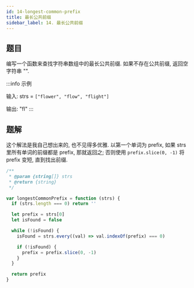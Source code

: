 ```yaml
---
id: 14-longest-common-prefix
title: 最长公共前缀
sidebar_label: 14. 最长公共前缀
---
```


## 题目

编写一个函数来查找字符串数组中的最长公共前缀. 如果不存在公共前缀, 返回空字符串 "".

:::info 示例

输入: strs = `["flower", "flow", "flight"]`

输出: "fl"
:::

## 题解

这个解法是我自己想出来的, 也不见得多优雅. 以第一个单词为 prefix, 如果 strs 里所有单词的前缀都是 prefix, 那就返回之; 否则使用 `prefix.slice(0, -1)` 将 prefix 变短, 直到找出前缀.

```ts
/**
 * @param {string[]} strs
 * @return {string}
 */

var longestCommonPrefix = function (strs) {
  if (strs.length === 0) return ''

  let prefix = strs[0]
  let isFound = false

  while (!isFound) {
    isFound = strs.every((val) => val.indexOf(prefix) === 0)

    if (!isFound) {
      prefix = prefix.slice(0, -1)
    }
  }

  return prefix
}
```
